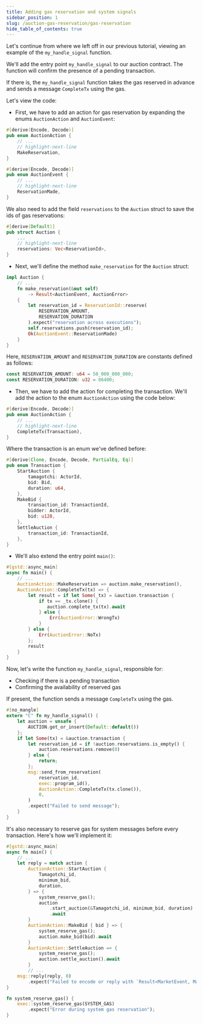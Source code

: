 ```yaml
---
title: Adding gas reservation and system signals
sidebar_position: 1
slug: /auction-gas-reservation/gas-reservation
hide_table_of_contents: true
---
```


Let's continue from where we left off in our previous tutorial, viewing an example of the `my_handle_signal` function.

We'll add the entry point `my_handle_signal` to our auction contract. The function will confirm the presence of a pending transaction.

If there is, the `my_handle_signal` function takes the gas reserved in advance and sends a message `CompleteTx` using the gas.

Let's view the code:

- First, we have to add an action for gas reservation by expanding the enums `AuctionAction` and `AuctionEvent`:

```rust
#[derive(Encode, Decode)]
pub enum AuctionAction {
    // ...
    // highlight-next-line
    MakeReservation,
}

#[derive(Encode, Decode)]
pub enum AuctionEvent {
    // ...
    // highlight-next-line
    ReservationMade,
}
```

We also need to add the field `reservations` to the `Auction` struct to save the ids of gas reservations:

```rust
#[derive(Default)]
pub struct Auction {
    ...
    // highlight-next-line
    reservations: Vec<ReservationId>,
}
```

- Next, we'll define the method `make_reservation` for the `Auction` struct:

```rust
impl Auction {
    // ...
    fn make_reservation(&mut self)
        -> Result<AuctionEvent, AuctionError>
    {
        let reservation_id = ReservationId::reserve(
            RESERVATION_AMOUNT,
            RESERVATION_DURATION
        ).expect("reservation across executions");
        self.reservations.push(reservation_id);
        Ok(AuctionEvent::ReservationMade)
    }
}
```

Here, `RESERVATION_AMOUNT` and `RESERVATION_DURATION` are constants defined as follows:

```rust
const RESERVATION_AMOUNT: u64 = 50_000_000_000;
const RESERVATION_DURATION: u32 = 86400;
```

- Then, we have to add the action for completing the transaction. We'll add the action to the enum `AuctionAction` using the code below:

```rust
#[derive(Encode, Decode)]
pub enum AuctionAction {
    // ...
    // highlight-next-line
    CompleteTx(Transaction),
}
```

Where the transaction is an enum we've defined before:

```rust
#[derive(Clone, Encode, Decode, PartialEq, Eq)]
pub enum Transaction {
    StartAuction {
        tamagotchi: ActorId,
        bid: Bid,
        duration: u64,
    },
    MakeBid {
        transaction_id: TransactionId,
        bidder: ActorId,
        bid: u128,
    },
    SettleAuction {
        transaction_id: TransactionId,
    },
}
```

- We'll also extend the entry point `main()`:

```rust
#[gstd::async_main]
async fn main() {
    // ...
    AuctionAction::MakeReservation => auction.make_reservation(),
    AuctionAction::CompleteTx(tx) => {
        let result = if let Some(_tx) = &auction.transaction {
            if tx == _tx.clone() {
               auction.complete_tx(tx).await
            } else {
                Err(AuctionError::WrongTx)
            }
        } else {
            Err(AuctionError::NoTx)
        };
        result
    }
}
```

Now, let's write the function `my_handle_signal`, responsible for:

- Checking if there is a pending transaction
- Confirming the availability of reserved gas

If present, the function sends a message `CompleteTx` using the gas.

```rust
#[no_mangle]
extern "C" fn my_handle_signal() {
    let auction = unsafe {
        AUCTION.get_or_insert(Default::default())
    };
    if let Some(tx) = &auction.transaction {
        let reservation_id = if !auction.reservations.is_empty() {
            auction.reservations.remove(0)
        } else {
            return;
        };
        msg::send_from_reservation(
            reservation_id,
            exec::program_id(),
            AuctionAction::CompleteTx(tx.clone()),
            0,
        )
        .expect("Failed to send message");
    }
}
```

It's also necessary to reserve gas for system messages before every transaction. Here's how we'll implement it:

```rust
#[gstd::async_main]
async fn main() {
    // ...
    let reply = match action {
        AuctionAction::StartAuction {
            Tamagotchi_id,
            minimum_bid,
            duration,
        } => {
            system_reserve_gas();
            auction
                .start_auction(&Tamagotchi_id, minimum_bid, duration)
                .await
        }
        AuctionAction::MakeBid { bid } => {
            system_reserve_gas();
            auction.make_bid(bid).await
        }
        AuctionAction::SettleAuction => {
            system_reserve_gas();
            auction.settle_auction().await
        }
        // ...
    msg::reply(reply, 0)
        .expect("Failed to encode or reply with `Result<MarketEvent, MarketErr>`");
}

fn system_reserve_gas() {
    exec::system_reserve_gas(SYSTEM_GAS)
        .expect("Error during system gas reservation");
}
```
